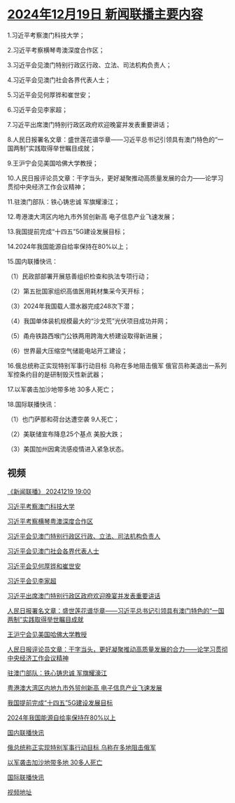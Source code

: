 # [2024年12月19日 新闻联播主要内容](https://tv.cctv.com/lm/xwlb/day/20241219.shtml)

1.习近平考察澳门科技大学；

2.习近平考察横琴粤澳深度合作区；

3.习近平会见澳门特别行政区行政、立法、司法机构负责人；

4.习近平会见澳门社会各界代表人士；

5.习近平会见何厚铧和崔世安；

6.习近平会见李家超；

7.习近平出席澳门特别行政区政府欢迎晚宴并发表重要讲话；

8.人民日报署名文章：盛世莲花谱华章——习近平总书记引领具有澳门特色的“一国两制”实践取得举世瞩目成就；

9.王沪宁会见美国哈佛大学教授；

10.人民日报评论员文章：干字当头，更好凝聚推动高质量发展的合力——论学习贯彻中央经济工作会议精神；

11.驻澳门部队：铁心铸忠诚 军旗耀濠江；

12.粤港澳大湾区内地九市外贸创新高 电子信息产业飞速发展；

13.我国提前完成“十四五”5G建设发展目标；

14.2024年我国能源自给率保持在80%以上；

15.国内联播快讯：

（1）民政部部署开展慈善组织检查和执法专项行动；

（2）第五批国家组织高值医用耗材集采今天开标；

（3）2024年我国载人潜水器完成248次下潜；

（4）我国单体装机规模最大的“沙戈荒”光伏项目成功并网；

（5）甬舟铁路西堠门公铁两用跨海大桥建设取得新进展；

（6）世界最大压缩空气储能电站开工建设；

16.俄总统称正实现特别军事行动目标 乌称在多地阻击俄军 俄官员称美退出一系列军控条约目的是研制毁灭性新武器；

17.以军袭击加沙地带多地 30多人死亡；

18.国际联播快讯：

（1）也门萨那和荷台达遭空袭 9人死亡；

（2）美联储宣布降息25个基点 美股大跌；

（3）美国加州因禽流感疫情进入紧急状态。

## 视频

[《新闻联播》 20241219 19:00](https://tv.cctv.com/2024/12/19/VIDE9V4T3GEF9xdc7xkYdlx2241219.shtml)

[习近平考察澳门科技大学](https://tv.cctv.com/2024/12/19/VIDE3nVbRC5x8nQXz8d8rjUA241219.shtml)

[习近平考察横琴粤澳深度合作区](https://tv.cctv.com/2024/12/19/VIDEN9OVrXJc00gDo16N6hSt241219.shtml)

[习近平会见澳门特别行政区行政、立法、司法机构负责人](https://tv.cctv.com/2024/12/19/VIDEZqLvVLWsEqWUQWpnKwcW241219.shtml)

[习近平会见澳门社会各界代表人士](https://tv.cctv.com/2024/12/19/VIDE1spd458yyadwKUmBilD1241219.shtml)

[习近平会见何厚铧和崔世安](https://tv.cctv.com/2024/12/19/VIDEjGDOxBnlrCQrjChrkTGv241219.shtml)

[习近平会见李家超](https://tv.cctv.com/2024/12/19/VIDEjlTwRBEQHzGw0K7nF33E241219.shtml)

[习近平出席澳门特别行政区政府欢迎晚宴并发表重要讲话](https://tv.cctv.com/2024/12/19/VIDEqWY9XQpUFdpa55aeLkOh241219.shtml)

[人民日报署名文章：盛世莲花谱华章——习近平总书记引领具有澳门特色的“一国两制”实践取得举世瞩目成就](https://tv.cctv.com/2024/12/19/VIDEgjSvLn01ZCIKlbXZdHSG241219.shtml)

[王沪宁会见美国哈佛大学教授](https://tv.cctv.com/2024/12/19/VIDE6OgnFrwBfLhwh5FI19Fq241219.shtml)

[人民日报评论员文章：干字当头，更好凝聚推动高质量发展的合力——论学习贯彻中央经济工作会议精神](https://tv.cctv.com/2024/12/19/VIDEQTpMD2lQUzJZkXvk6vYn241219.shtml)

[驻澳门部队：铁心铸忠诚 军旗耀濠江](https://tv.cctv.com/2024/12/19/VIDECoLTT0cliVHToAdfQ7mu241219.shtml)

[粤港澳大湾区内地九市外贸创新高 电子信息产业飞速发展](https://tv.cctv.com/2024/12/19/VIDEXzclPGO6TwsbaDYS0tTJ241219.shtml)

[我国提前完成“十四五”5G建设发展目标](https://tv.cctv.com/2024/12/19/VIDEnxhxbYQixySyTBx8af3w241219.shtml)

[2024年我国能源自给率保持在80%以上](https://tv.cctv.com/2024/12/19/VIDEdUTU8z8JR8Y9zoPVGda0241219.shtml)

[国内联播快讯](https://tv.cctv.com/2024/12/19/VIDEhDN4SF4uzUMPO19voy5F241219.shtml)

[俄总统称正实现特别军事行动目标 乌称在多地阻击俄军](https://tv.cctv.com/2024/12/19/VIDEAve4wKlx8KAcA5BRl1Yy241219.shtml)

[以军袭击加沙地带多地 30多人死亡](https://tv.cctv.com/2024/12/19/VIDEI72Nlmri4q9TbY54pB6k241219.shtml)

[国际联播快讯](https://tv.cctv.com/2024/12/19/VIDEmrmJkP1XDlfTf5N31dSa241219.shtml)

[视频地址](https://tv.cctv.com/lm/xwlb/day/20241219.shtml) 


